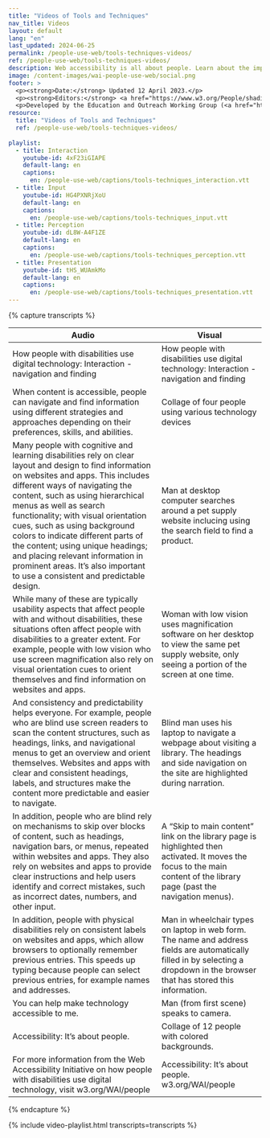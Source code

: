 ```yaml
---
title: "Videos of Tools and Techniques"
nav_title: Videos
layout: default
lang: "en"
last_updated: 2024-06-25
permalink: /people-use-web/tools-techniques-videos/
ref: /people-use-web/tools-techniques-videos/
description: Web accessibility is all about people. Learn about the impact of accessibility and the benefits for people with disabilities.
image: /content-images/wai-people-use-web/social.png
footer: >
  <p><strong>Date:</strong> Updated 12 April 2023.</p>
  <p><strong>Editors:</strong> <a href="https://www.w3.org/People/shadi/">Shadi Abou_Zahra</a>. <a href="https://www.w3.org/WAI/intro/people-use-web/acknowledgments">Acknowledgments</a>.</p>
  <p>Developed by the Education and Outreach Working Group (<a href="http://www.w3.org/WAI/EO/">EOWG</a>). With support from the European Commission <a href="https://www.w3.org/WAI/about/projects/wai-guide/">WAI-Guide Project</a>.</p>
resource:
  title: "Videos of Tools and Techniques"
  ref: /people-use-web/tools-techniques-videos/
  
playlist:
  - title: Interaction
    youtube-id: 4xF23iGIAPE
    default-lang: en
    captions:
      en: /people-use-web/captions/tools-techniques_interaction.vtt
  - title: Input
    youtube-id: HG4PXNRjXoU 
    default-lang: en
    captions:
      en: /people-use-web/captions/tools-techniques_input.vtt
  - title: Perception
    youtube-id: dL8W-A4F1ZE 
    default-lang: en
    captions:
      en: /people-use-web/captions/tools-techniques_perception.vtt
  - title: Presentation
    youtube-id: tHS_WUAmkMo 
    default-lang: en
    captions:
      en: /people-use-web/captions/tools-techniques_presentation.vtt
---
```


{% capture transcripts %}

<div id="transcript-4xF23iGIAPE" class="transcript" style="display: block">

<table>
  <thead>
    <tr>
      <th>
        Audio
      </th>
      <th>
        Visual
      </th>
    </tr>
  </thead>
  <tbody>
    <tr>
      <td>
        How people with disabilities use digital technology: Interaction - navigation and finding
      </td>
      <td>
        How people with disabilities use digital technology: Interaction - navigation and finding
      </td>
    </tr>
    <tr>
      <td>
        When content is accessible, people can navigate and find information using different strategies and approaches depending on their preferences, skills, and abilities.
      </td>
      <td>
        Collage of four people using various technology devices
      </td>
    </tr>
    <tr>
      <td>
        Many people with cognitive and learning disabilities rely on clear layout and design to find information on websites and apps. This includes different ways of navigating the content, such as using hierarchical menus as well as search functionality; with visual orientation cues, such as using background colors to indicate different parts of the content; using unique headings; and placing relevant information in prominent areas. It’s also important to use a consistent and predictable design.
      </td>
      <td>
        Man at desktop computer searches around a pet supply website inclucing using the search field to find a product.
      </td>
    </tr>
    <tr>
      <td>
        While many of these are typically usability aspects that affect people with and without disabilities, these situations often affect people with disabilities to a greater extent. For example, people with low vision who use screen magnification also rely on visual orientation cues to orient themselves and find information on websites and apps.
      </td>
      <td>
        Woman with low vision uses magnification software on her desktop to view the same pet supply website, only seeing a portion of the screen at one time.
      </td>
    </tr>
    <tr>
      <td>
        And consistency and predictability helps everyone. For example, people who are blind use screen readers to scan the content structures, such as headings, links, and navigational menus to get an overview and orient themselves. Websites and apps with clear and consistent headings, labels, and structures make the content more predictable and easier to navigate.
      </td>
      <td>
        Blind man uses his laptop to navigate a webpage about visiting a library. The headings and side navigation on the site are highlighted during narration.
      </td>
    </tr>
    <tr>
      <td>
        In addition, people who are blind rely on mechanisms to skip over blocks of content, such as headings, navigation bars, or menus, repeated within websites and apps. They also rely on websites and apps to provide clear instructions and help users identify and correct mistakes, such as incorrect dates, numbers, and other input.
      </td>
      <td>
        A “Skip to main content” link on the library page is highlighted then activated. It moves the focus to the main content of the library page (past the navigation menus).
      </td>
    </tr>
    <tr>
      <td>
        In addition, people with physical disabilities rely on consistent labels on websites and apps, which allow browsers to optionally remember previous entries. This speeds up typing because people can select previous entries, for example names and addresses.
      </td>
      <td>
        Man in wheelchair types on laptop in web form. The name and address fields are automatically filled in by selecting a dropdown in the browser that has stored this information.
      </td>
    </tr>
    <tr>
      <td>
        You can help make technology accessible to me.
      </td>
      <td>
        Man (from first scene) speaks to camera.
      </td>
    </tr>
    <tr>
      <td>
        Accessibility: It’s about people.
      </td>
      <td>
        Collage of 12 people with colored backgrounds.
      </td>
    </tr>
    <tr>
      <td>
        For more information from the Web Accessibility Initiative on how people with disabilities use digital technology, visit w3.org/WAI/people
      </td>
      <td>
        Accessibility: It’s about people. w3.org/WAI/people
      </td>
    </tr>
  </tbody>
</table>

</div>


<div id="transcript-HG4PXNRjXoU" class="transcript" style="display: none">

<table>
  <thead>
    <tr>
      <th>
        Audio
      </th>
      <th>
        Visual
      </th>
    </tr>
  </thead>
  <tbody>
    <tr>
      <td>
        How People with Disabilities Use Digital Technology: Input - Typing, writing, and clicking
      </td>
      <td>
        How People with Disabilities Use Digital Technology: Input - Typing, writing, and clicking
      </td>
    </tr>
    <tr>
      <td>
        When content is accessible, people can use a variety of hardware and software to enter text and activate commands.
      </td>
      <td>
        Collage of four people in various settings using technology.
      </td>
    </tr>
    <tr>
      <td>
        Some people do not use keyboards, and use only pointing devices instead. This could include a specialized mouse, joystick, trackball, or touch screen to click links and buttons and to type on on-screen keyboards.
      </td>
      <td>
        Man in wheelchair with non-typical limbs holds and uses tablet.
      </td>
    </tr>
    <tr>
      <td>
        However, even when using these tools, people might have difficulty selecting small targets, such as small links, buttons, and controls. Websites and apps with large clickable areas around checkboxes, radio buttons, and other controls, are easier to use for people with limited mobility and reduced dexterity.
      </td>
      <td>
        A website form appears and the man is typing entries such as phone number. For a radio button and checkbox selections, they are able to tap the label text rather than having to tap the actual radio button and checkbox controls.
      </td>
    </tr>
    <tr>
      <td>
        Websites and apps also need to provide support for people who use the keyboard only. This includes providing ways to skip over repeated content, such as headers and navigation bars, as well as not breaking the default functionality in browsers and operating systems.
      </td>
      <td>
        Man with irregular hand movement uses a keyboard with large keys to type.
      </td>
    </tr>
    <tr>
      <td>
        For example, using the Tab key to move around clickable items in the content, using the Enter key for selecting items, and making the currenlty active item visible by showing a rectangular box around it.
      </td>
      <td>
        A web form with a bold yellow ring around the currently active field. The focus moves from First Name to Last Name with the Tab key (rather than a mouse click).
      </td>
    </tr>
    <tr>
      <td>
        Websites and apps that provide word prediction and accelerators, for example for search terms, reduce the amount of typing, and make them more efficient for keyboard users.
      </td>
      <td>
        Man with irregular hand movement continues to use a keyboard with large keys to type.
      </td>
    </tr>
    <tr>
      <td>
        Additionally, not everyone using only the keyboard can see the screen; for example, people who are blind. So, in addition to ensuring keyboard support, websites and apps also need to provide clear instructions, labels for form controls, error messages, and status notifications, so that people know what is happening on the screen.
      </td>
      <td>
        A blind man types on his laptop, navigating through a web-based form with several dropdowns. They are able to make selections and move to the next dropdown using just the keyboard commands.
      </td>
    </tr>
    <tr>
      <td>
        Websites and apps need to help people find and correct mistakes in their input; for example, by showing a summary of the entered data before submitting it.
      </td>
      <td>
        Woman with Down syndrome uses her mobile phone to complete a form. A confirmation screen appears to confirm the typed entries before submitting.
      </td>
    </tr>
    <tr>
      <td>
        They also need to provide sufficient time to complete tasks, or avoid timing limitations altogether. Many people with disabilities require more time to navigate and orient themselves in the content, and to click and type. In particular, people with cognitive and learning disabilities.
      </td>
      <td>
        Woman continues to use her phone while at the gym.
      </td>
    </tr>
    <tr>
      <td>
        Finally, websites and apps also need to consider people who do not use keyboard or pointing devices at all, and use speech input instead. For example, websites and apps need to be programmed and designed so that the name of a button in the software code matches the name displayed to the user. "Click send email."
      </td>
      <td>
        Man in wheelchair with nontypical limbs dictates an email on his laptop. Once complete, he speaks aloud the "send email" command to send it.
      </td>
    </tr>
    <tr>
      <td>
        You can help make technology accessible to me.
      </td>
      <td>
        Man smiling at screen while computer speech audio relays his message.
      </td>
    </tr>
    <tr>
      <td>
        Accessibility: It's about people.
      </td>
      <td>
        Collage of 12 different people with colored backgrounds.
      </td>
    </tr>
    <tr>
      <td>
        For more information from the Web Accessibility Initiative on how people with disabilities use the digital technology, visit w3.org/WAI/people
      </td>
      <td>
        Accessibility: It's about people. w3.org/WAI/people
      </td>
    </tr>
  </tbody>
</table>

</div>


<div id="transcript-dL8W-A4F1ZE" class="transcript" style="display: none">

<table>
  <thead>
    <tr>
      <th>
        Audio
      </th>
      <th>
        Visual
      </th>
    </tr>
  </thead>
  <tbody>
    <tr>
      <td>
        How people with disabilities use digital technology: Perception - hearing, feeling and seeing
      </td>
      <td>
        How people with disabilities use digital technology: Perception - hearing, feeling and seeing
      </td>
    </tr>
    <tr>
      <td>
        When content is accessible, people can perceive it through different senses depending on their needs and preferences. For example, some people who can't see a screen or hear audio, rely on websites and apps that can present the information in different ways.
      </td>
      <td>
        Collage of three people using technology devices.
      </td>
    </tr>
    <tr>
      <td>
        People who are blind may use assistive technology on computers and mobile phones called screen readers. These software tools read the information on the screen out loud, or they can present it in Braille.
      </td>
      <td>
        Blind man uses laptop to explore Wikipedia-style page about birds.
      </td>
    </tr>
    <tr>
      <td>
        Link, heading level 2, Bird. Birds are a group of warm-blooded vertebrates constituting the class Aves, (/’eIvi:z/), characterised by feathers, toothless beaked jaws, the laying of --
      </td>
      <td>
        The content being read is highlighted on the page during narration.
      </td>
    </tr>
    <tr>
      <td>
        Screen readers process websites and apps with correctly coded headings, lists, links, button, and other structures much better.
      </td>
      <td>
        Man continues to use laptop.
      </td>
    </tr>
    <tr>
      <td>
        People who are blind rely on hearing or touch, rather than sight. For video, content creators need to ensure that visual information is provided in auditory form as well.
      </td>
      <td>
        The camera zooms to highlight an "Audio Description" button available below a video player on a website.
      </td>
    </tr>
    <tr>
      <td>
        Often these descriptions of visual information can be placed in existing pauses in the audio, or the script can be created from the start with sufficient description of the scenes, characters, and other important visual information.
      </td>
      <td>
        Man continues to use his laptop at his desk.
      </td>
    </tr>
    <tr>
      <td>
        People who are deaf-blind also use screen readers to present the information using a device called a refreshable Braille display. Braille characters are a combination of raised or lowered dots, which people read by scanning over them with their fingertips.
      </td>
      <td>
        Woman who is deaf-blind scans her fingers across a Braille device.
      </td>
    </tr>
    <tr>
      <td>
        Similarly to people who are blind and deaf-blind, people who are Deaf and hard of hearing may use haptic feedback too; for example, through vibration alerts on a mobile phone instead of auditory notifications.
      </td>
      <td>
        Deaf woman uses her laptop at a desk with her phone next to her. Her phone's camera flash blinks to alert her of a new message in a chat app.
      </td>
    </tr>
    <tr>
      <td>
        People who are Deaf or hard of hearing often rely on seeing instead of hearing. For example, while watching a video they may use captions or sign language as an alternative to the audio.
      </td>
      <td>
        Deaf man signs to colleagues on a video call, and an interpreter signs back their verbal response.
      </td>
    </tr>
    <tr>
      <td>
        You can help make technology accessible to me.
      </td>
      <td>
        Deaf-blind woman signs to the camera.
      </td>
    </tr>
    <tr>
      <td>
        Accessibility: It's about people.
      </td>
      <td>
        Collage of 12 people with different colored backgrounds.
      </td>
    </tr>
    <tr>
      <td>
        For more information from the Web Accessibility Initiative on how people with disabilities use digital technology, visit w3.org/WAI/people
      </td>
      <td>
        Accessibility: It's about people; w3.org/WAI/people
      </td>
    </tr>
  </tbody>
</table>

</div>


<div id="transcript-tHS_WUAmkMo" class="transcript" style="display: none">

<table>
  <thead>
    <tr>
      <th>
        Audio
      </th>
      <th>
        Visual
      </th>
    </tr>
  </thead>
  <tbody>
    <tr>
      <td>
        How people with disabilities use digital technology; presentation - distinguishing and understanding.
      </td>
      <td>
        How people with disabilities use digital technology: Presentation - distinguishing and understanding
      </td>
    </tr>
    <tr>
      <td>
        When content is accessible, people can adjust its presentation to make it easier to distinguish and understand. This could include adjusting screen size and color to see better, adjusting audio volume to hear better, or adjusting how text is presented to read it better.
      </td>
      <td>
        Collage of 4 people doing different activities.
      </td>
    </tr>
    <tr>
      <td>
        Some people with low vision increase the text size to make it easier to read. They might adjust properties in the web browser or operating system, such as increasing the default text size, font type, and line spacing, to better see the text.
      </td>
      <td>
        Woman with low vision views her desktop monitor through a magnifier screen in front of the monitor.
      </td>
    </tr>
    <tr>
      <td>
        Websites and apps that are programmed and designed to adapt to these properties, allow people to use the content without the text overlapping, getting cropped, or requiring them to scroll both vertically and horizontally.
      </td>
      <td>
        Text on a W3C-WAI website is increased using the browser zoom feature, triggering responsive design. As the text size gets bigger, the navigation menus collapse into a single menu button and the text adjusts so all text fits in the screen width like what would be seen on a mobile device.
      </td>
    </tr>
    <tr>
      <td>
        Other people with low vision increase everything on the screen, not only text. They might use screen magnification software as a digital magnifying glass. Some might also change the text and background colors to better read the text, and use text-to-speech to hear the text while they are reading. This means that websites and apps need to be programmed and designed to allow people to change the colors rather than forcing them to appear in a certain way.
      </td>
      <td>
        The woman now explores a school website using magnification software, causing her to see portions of the page while moving the mouse to the right, opening a navigation menu, then moving left to read the list of choices.
      </td>
    </tr>
    <tr>
      <td>
        Presentation is not only visual. People with auditory disabilities, for example, might need to increase the volume of online meetings and multimedia like videos, podcasts, and music, without increasing the volume of other system sounds, like notification alerts. Adjusting the bass, treble, and balance of the sound can make the audio easier to hear, so operating systems and media players need to provide these settings. Also, these settings work better with high-quality audio that does not have background noise.
      </td>
      <td>
        Man with hearing aid watches a video on his laptop. While watching, he increases the volume within the video player.
      </td>
    </tr>
    <tr>
      <td>
        Presentation adjustments can also make content easier to focus on, particularly for people with different types of cognitive and learning disabilities. This includes "reading modes" that hide less relevant parts of the content, such as sidebars and front matter; pop-up and animation blockers that help avoid distraction and interruption; and digital reading rules that help readers focus on one line at a time.
      </td>
      <td>
        Man explores a W3C-WAI website on a tablet and activates the reading mode feature in the browser. This removes all content except text and makes the page look more like an e-reader book page in sephia coloring.
      </td>
    </tr>
    <tr>
      <td>
        Some reading assistants, for example, those that some people with dyslexia might use, adjust how the text is presented to make it easier to read. This includes changing the font type, text size, colors, and the spacing between letters, sentences, and paragraphs. Some people read better with serif-type fonts and others with sans-serif fonts. Adjusting these properties are individual from one person to another, which is why flexible design is so important.
      </td>
      <td>
        Woman uses her laptop to read an article. She uses font settings in the browser to change the font size and style of the article text.
      </td>
    </tr>
    <tr>
      <td>
        Other reading assistants support comprehension. Some can process the text to simplify words and phrases, and sometimes also simplify complex sentences. These tools rely on proper programming and design to work.
      </td>
      <td>
        Woman with Down syndrome reads a basketball article. The word "calorie" is underlined and, once hovered, shows a definition and image in a pop-up.
      </td>
    </tr>
    <tr>
      <td>
        You can help make technology accessible to me.
      </td>
      <td>
        Woman with Down syndrome speaks to camera.
      </td>
    </tr>
    <tr>
      <td>
        Accessibility: It's about people.
      </td>
      <td>
        Collage of 12 people with different colored backgrounds.
      </td>
    </tr>
    <tr>
      <td>
        For more information from the Web Accessibility Initiative on how people with disabilities use digital technology, visit w3.org/WAI/people
      </td>
      <td>
        Accessibility: It's about people; w3.org/WAI/people
      </td>
    </tr>
  </tbody>
</table>

</div>

{% endcapture %}

{% include video-playlist.html transcripts=transcripts %}